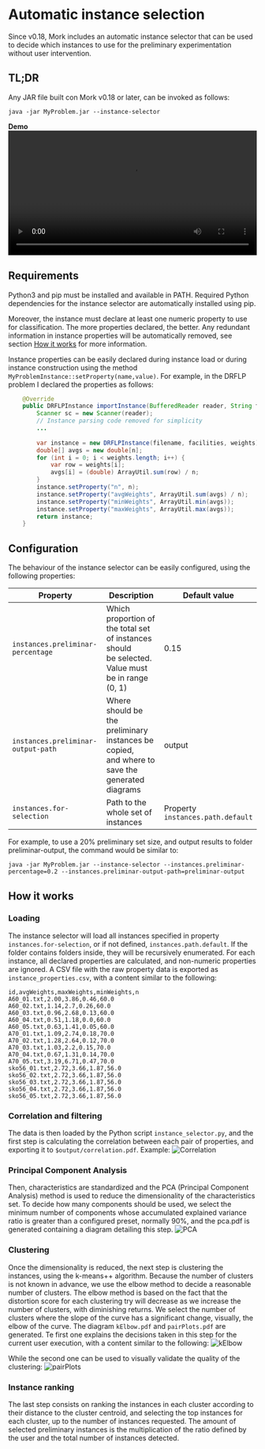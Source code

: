 # Automatic instance selection

Since v0.18, Mork includes an automatic instance selector that can be used to decide which instances 
to use for the preliminary experimentation without user intervention.

## TL;DR

Any JAR file built con Mork v0.18 or later, can be invoked as follows:
```text
java -jar MyProblem.jar --instance-selector
```

**Demo**
<video controls style="width: 100%">
<source src="/features/instance-selection.mp4" type="video/mp4">
</video>

## Requirements
Python3 and pip must be installed and available in PATH. 
Required Python dependencies for the instance selector are automatically installed using pip.

Moreover, the instance must declare at least one numeric property to use for classification. 
The more properties declared, the better. Any redundant information in instance properties will be 
automatically removed, see section [How it works](#how-it-works) for more information.

Instance properties can be easily declared during instance load or during instance construction using the method
`MyProblemInstance::setProperty(name,value)`. For example, in the DRFLP problem I declared the properties as follows:
```java
    @Override
    public DRFLPInstance importInstance(BufferedReader reader, String filename) {
        Scanner sc = new Scanner(reader);
        // Instance parsing code removed for simplicity
        ...
        
        var instance = new DRFLPInstance(filename, facilities, weights);
        double[] avgs = new double[n];
        for (int i = 0; i < weights.length; i++) {
            var row = weights[i];
            avgs[i] = (double) ArrayUtil.sum(row) / n;
        }
        instance.setProperty("n", n);
        instance.setProperty("avgWeights", ArrayUtil.sum(avgs) / n);
        instance.setProperty("minWeights", ArrayUtil.min(avgs));
        instance.setProperty("maxWeights", ArrayUtil.max(avgs));
        return instance;
    }
```

## Configuration
The behaviour of the instance selector can be easily configured, using the following properties:

| Property                           | Description                                                                                          | Default value                         |  
|------------------------------------|------------------------------------------------------------------------------------------------------|---------------------------------------|
| `instances.preliminar-percentage`  | Which proportion of the total set of instances should <br>be selected. Value must be in range (0, 1) | 0.15                                  |
| `instances.preliminar-output-path` | Where should be the preliminary instances be copied,<br> and where to save the generated diagrams    | output                                |
| `instances.for-selection`          | Path to the whole set of instances                                                                   | Property <br>`instances.path.default` |

For example, to use a 20% preliminary set size, and output results to folder preliminar-output, the command would be similar to:
```text
java -jar MyProblem.jar --instance-selector --instances.preliminar-percentage=0.2 --instances.preliminar-output-path=preliminar-output
```
## How it works

### Loading
The instance selector will load all instances specified in property `instances.for-selection`, or if not defined, `instances.path.default`.
If the folder contains folders inside, they will be recursively enumerated. For each instance, all declared properties are calculated, and non-numeric properties are ignored.
A CSV file with the raw property data is exported as `instance_properties.csv`, with a content similar to the following:
```csv
id,avgWeights,maxWeights,minWeights,n
A60_01.txt,2.00,3.86,0.46,60.0
A60_02.txt,1.14,2.7,0.26,60.0
A60_03.txt,0.96,2.68,0.13,60.0
A60_04.txt,0.51,1.18,0.0,60.0
A60_05.txt,0.63,1.41,0.05,60.0
A70_01.txt,1.09,2.74,0.18,70.0
A70_02.txt,1.28,2.64,0.12,70.0
A70_03.txt,1.03,2.2,0.15,70.0
A70_04.txt,0.67,1.31,0.14,70.0
A70_05.txt,3.19,6.71,0.47,70.0
sko56_01.txt,2.72,3.66,1.87,56.0
sko56_02.txt,2.72,3.66,1.87,56.0
sko56_03.txt,2.72,3.66,1.87,56.0
sko56_04.txt,2.72,3.66,1.87,56.0
sko56_05.txt,2.72,3.66,1.87,56.0
```

### Correlation and filtering
The data is then loaded by the Python script `instance_selector.py`, and the first step is 
calculating the correlation between each pair of properties, and exporting it to `$output/correlation.pdf`. Example:
![Correlation](correlation.png)

### Principal Component Analysis
Then, characteristics are standardized and the PCA (Principal Component Analysis) method is used to reduce
the dimensionality of the characteristics set. 
To decide how many components should be used, we select the minimum number of components whose accumulated
explained variance ratio is greater than a configured preset, normally 90%, and the pca.pdf is generated 
containing a diagram detailing this step.
![PCA](pca.png)

### Clustering
Once the dimensionality is reduced, the next step is clustering the instances, using the k-means++ algorithm.
Because the number of clusters is not known in advance, we use the elbow method to decide a reasonable number of clusters.
The elbow method is based on the fact that the distortion score for each clustering try will decrease as we increase
the number of clusters, with diminishing returns. 
We select the number of clusters where the slope of the curve has a significant change, visually, the elbow of the curve.
The diagram `kElbow.pdf` and `pairPlots.pdf` are generated. Te first one explains the decisions taken in this step for the current user execution, with a content similar to the following:
![kElbow](kElbow.png)

While the second one can be used to visually validate the quality of the clustering:
![pairPlots](pairPlots.png)

### Instance ranking
The last step consists on ranking the instances in each cluster according to their distance to the cluster centroid,
and selecting the top instances for each cluster, up to the number of instances requested. 
The amount of selected preliminary instances is the multiplication of the ratio defined by the user and the total number of instances detected.